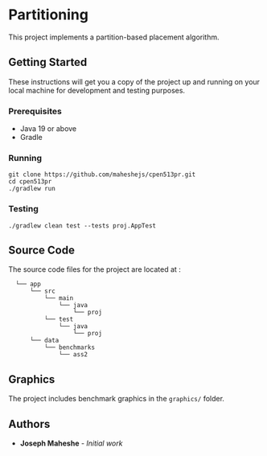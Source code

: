 # Partitioning

This project implements a partition-based placement algorithm.

## Getting Started

These instructions will get you a copy of the project up and running on your local machine for development and testing purposes.

### Prerequisites

- Java 19 or above
- Gradle

### Running

```shell
git clone https://github.com/maheshejs/cpen513pr.git
cd cpen513pr
./gradlew run
```

### Testing

```shell
./gradlew clean test --tests proj.AppTest
```

## Source Code

The source code files for the project are located at :
```
  └── app
      └── src
          └── main
              └── java
                  └── proj
          └── test
              └── java
                  └── proj
      └── data
          └── benchmarks
              └── ass2
```

## Graphics

The project includes benchmark graphics in the `graphics/` folder.

## Authors

* **Joseph Maheshe** - *Initial work*
